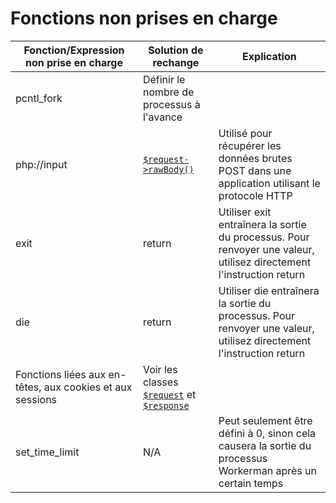 # Fonctions non prises en charge

Fonction/Expression non prise en charge | Solution de rechange | Explication
----|------|----
pcntl_fork | Définir le nombre de processus à l'avance | 
php://input | [`$request->rawBody()`](http/request.md) | Utilisé pour récupérer les données brutes POST dans une application utilisant le protocole HTTP
exit | return | Utiliser exit entraînera la sortie du processus. Pour renvoyer une valeur, utilisez directement l'instruction return
die | return | Utiliser die entraînera la sortie du processus. Pour renvoyer une valeur, utilisez directement l'instruction return
Fonctions liées aux en-têtes, aux cookies et aux sessions | Voir les classes [`$request`](http/request.md) et [`$response`]([http/response.md) | 
set_time_limit | N/A | Peut seulement être défini à 0, sinon cela causera la sortie du processus Workerman après un certain temps
